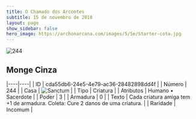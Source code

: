 ```yaml
---
title: O Chamado dos Arcontes
subtitle: 15 de novembro de 2018
layout: page
show_sidebar: false
hero_image: https://archonarcana.com/images/5/5e/Starter-cota.jpg
---
```


![244](https://cdn.keyforgegame.com/media/card_front/pt/341_244_4V54R77GCW9M_pt.png)

## Monge Cinza

|----|----|
| ID | cda55db6-24e5-4e79-ac36-28482898dd4f |
| Número | 244 |
| Casa | ![Sanctum](https://archonarcana.com/images/thumb/c/c7/Sanctum.png/22px-Sanctum.png "Santuário") |
| Tipo | Criatura |
| Atributos | Humano • Sacerdote |
| Poder | 3 |
| Armadura | 0 |
| Texto | Cada criatura amiga tem +1 de armadura. Coleta: Cure 2 danos de uma criatura. |
| Raridade | Incomum |
